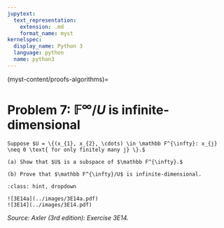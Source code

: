 ```yaml
---
jupytext:
  text_representation:
    extension: .md
    format_name: myst
kernelspec:
  display_name: Python 3
  language: python
  name: python3
---
```


(myst-content/proofs-algorithms)=
# Problem 7: $\mathbb F^{\infty}/U$ is infinite-dimensional

```{admonition} Problem 7
Suppose $U = \{(x_{1}, x_{2}, \cdots) \in \mathbb F^{\infty}: x_{j} \neq 0 \text{ for only finitely many j} \}.$

(a) Show that $U$ is a subspace of $\mathbb F^{\infty}.$

(b) Prove that $\mathbb F^{\infty}/U$ is infinite-dimensional.

```



```{admonition} Solution
:class: hint, dropdown

![3E14a](../images/3E14a.pdf)
![3E14](../images/3E14.pdf)

```


_Source: Axler (3rd edition):  Exercise 3E14._
